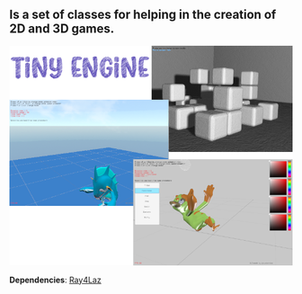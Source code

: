## Is a set of classes for helping in the creation of 2D and 3D games.

![img](binary/data/image/img.png)

**Dependencies**: [Ray4Laz](https://github.com/GuvaCode/Ray4Laz)
